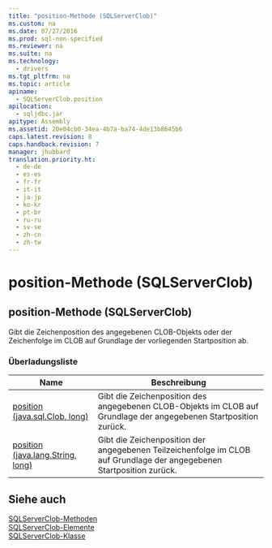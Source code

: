 ```yaml
---
title: "position-Methode (SQLServerClob)"
ms.custom: na
ms.date: 07/27/2016
ms.prod: sql-non-specified
ms.reviewer: na
ms.suite: na
ms.technology: 
  - drivers
ms.tgt_pltfrm: na
ms.topic: article
apiname: 
  - SQLServerClob.position
apilocation: 
  - sqljdbc.jar
apitype: Assembly
ms.assetid: 20e04cb0-34ea-4b7a-ba74-4de13b8645b6
caps.latest.revision: 8
caps.handback.revision: 7
manager: jhubbard
translation.priority.ht: 
  - de-de
  - es-es
  - fr-fr
  - it-it
  - ja-jp
  - ko-kr
  - pt-br
  - ru-ru
  - sv-se
  - zh-cn
  - zh-tw
---
```

# position-Methode (SQLServerClob)
    
## position\-Methode \(SQLServerClob\)  
 Gibt die Zeichenposition des angegebenen CLOB\-Objekts oder der Zeichenfolge im CLOB auf Grundlage der vorliegenden Startposition ab.  
  
### Überladungsliste  
  
|Name|Beschreibung|  
|----------|------------------|  
|[position \(java.sql.Clob, long\)](../content/position-Method--java.sql.Clob--long-.md)|Gibt die Zeichenposition des angegebenen CLOB\-Objekts im CLOB auf Grundlage der angegebenen Startposition zurück.|  
|[position \(java.lang.String, long\)](../content/position-Method--java.lang.String--long-.md)|Gibt die Zeichenposition der angegebenen Teilzeichenfolge im CLOB auf Grundlage der angegebenen Startposition zurück.|  
  
## Siehe auch  
 [SQLServerClob-Methoden](../content/SQLServerClob-Methods.md)   
 [SQLServerClob-Elemente](../content/SQLServerClob-Members.md)   
 [SQLServerClob-Klasse](../content/SQLServerClob-Class.md)  
  
  